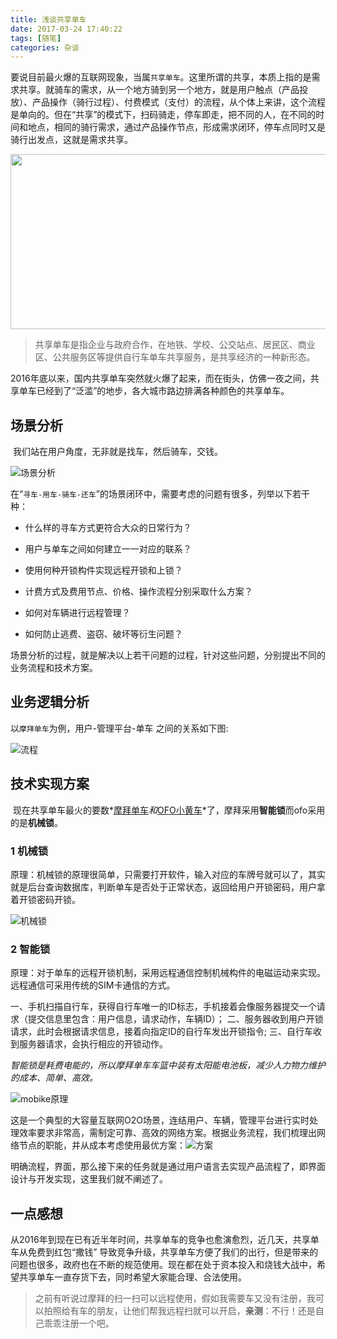 ```yaml
---
title: 浅谈共享单车
date: 2017-03-24 17:40:22
tags: [随笔]
categories: 杂谈
---
```


​	要说目前最火爆的互联网现象，当属`共享单车`。这里所谓的共享，本质上指的是需求共享。就骑车的需求，从一个地方骑到另一个地方，就是用户触点（产品投放）、产品操作（骑行过程）、付费模式（支付）的流程，从个体上来讲，这个流程是单向的。但在“共享”的模式下，扫码骑走，停车即走，把不同的人，在不同的时间和地点，相同的骑行需求，通过产品操作节点，形成需求闭环，停车点同时又是骑行出发点，这就是需求共享。

<div align=center><img width="600" height="280" src="../../../../images/2017-3-24/cover.jpg" algin="center"/></div>

<!--more-->

> 共享单车是指企业与政府合作，在地铁、学校、公交站点、居民区、商业区、公共服务区等提供自行车单车共享服务，是共享经济的一种新形态。

​	2016年底以来，国内共享单车突然就火爆了起来，而在街头，仿佛一夜之间，共享单车已经到了“泛滥”的地步，各大城市路边排满各种颜色的共享单车。

## 场景分析

​	我们站在用户角度，无非就是找车，然后骑车，交钱。

![场景分析](../../../../images/2017-3-24/%E5%9C%BA%E6%99%AF%E5%88%86%E6%9E%90.jpg)

在“`寻车-用车-骑车-还车`”的场景闭环中，需要考虑的问题有很多，列举以下若干种：

- 什么样的寻车方式更符合大众的日常行为？


- 用户与单车之间如何建立一一对应的联系？


- 使用何种开锁构件实现远程开锁和上锁？


- 计费方式及费用节点、价格、操作流程分别采取什么方案？


- 如何对车辆进行远程管理？


- 如何防止逃费、盗窃、破坏等衍生问题？

场景分析的过程，就是解决以上若干问题的过程，针对这些问题，分别提出不同的业务流程和技术方案。

## 业务逻辑分析

以`摩拜单车`为例，用户-管理平台-单车 之间的关系如下图:

![流程](../../../../images/2017-3-24/%E6%B5%81%E7%A8%8B.jpg)

## 技术实现方案

​	现在共享单车最火的要数*[摩拜单车](http://mobike.com/cn/)*和*[OFO小黄车](http://www.ofo.so/?utm_source=baidu&utm_medium=pz)*了，摩拜采用**智能锁**而ofo采用的是**机械锁**。

### 1  机械锁

​	原理：机械锁的原理很简单，只需要打开软件，输入对应的车牌号就可以了，其实就是后台查询数据库，判断单车是否处于正常状态，返回给用户开锁密码，用户拿着开锁密码开锁。

![机械锁](../../../../images/2017-3-24/ofo%E5%8E%9F%E7%90%86.jpg)

### 2  智能锁

​	原理：对于单车的远程开锁机制，采用远程通信控制机械构件的电磁运动来实现。远程通信可采用传统的SIM卡通信的方式。

一、手机扫描自行车，获得自行车唯一的ID标志，手机接着会像服务器提交一个请求（提交信息里包含：用户信息，请求动作，车辆ID）；
二、服务器收到用户开锁请求，此时会根据请求信息，接着向指定ID的自行车发出开锁指令;
三、自行车收到服务器请求，会执行相应的开锁动作。

*智能锁是耗费电能的，所以摩拜单车车篮中装有太阳能电池板，减少人力物力维护的成本、简单、高效。*

![mobike原理](../../../../images/2017-3-24/mobike%E5%8E%9F%E7%90%86.png)

​	这是一个典型的大容量互联网O2O场景，连结用户、车辆，管理平台进行实时处理效率要求非常高，需制定可靠、高效的网络方案。根据业务流程，我们梳理出网络节点的职能，并从成本考虑使用最优方案：![方案](../../../../images/2017-3-24/%E6%96%B9%E6%A1%88.jpg)

​	明确流程，界面，那么接下来的任务就是通过用户语言去实现产品流程了，即界面设计与开发实现，这里我们就不阐述了。

## 一点感想

​	从2016年到现在已有近半年时间，共享单车的竞争也愈演愈烈，近几天，共享单车从免费到红包“撒钱” 导致竞争升级，共享单车方便了我们的出行，但是带来的问题也很多，政府也在不断的规范使用。现在都在处于资本投入和烧钱大战中，希望共享单车一直存货下去，同时希望大家能合理、合法使用。

> 之前有听说过摩拜的扫一扫可以远程使用，假如我需要车又没有注册，我可以拍照给有车的朋友，让他们帮我远程扫就可以开启，**亲测**：不行！还是自己乖乖注册一个吧。